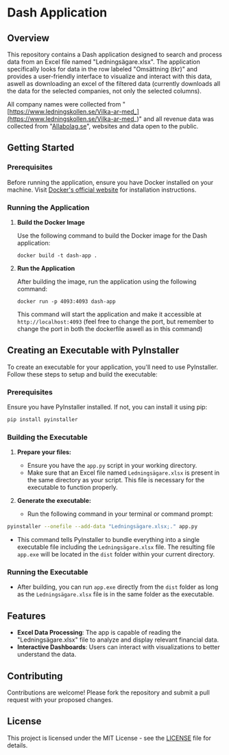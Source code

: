 
# Dash Application

## Overview
This repository contains a Dash application designed to search and process data from an Excel file named "Ledningsägare.xlsx". The application specifically looks for data in the row labeled "Omsättning (tkr)" and provides a user-friendly interface to visualize and interact with this data, aswell as downloading an excel of the filtered data (currently downloads all the data for the selected companies, not only the selected columns).

All company names were collected from "[https://www.ledningskollen.se/Vilka-ar-med_](https://www.ledningskollen.se/Vilka-ar-med_)" and all revenue data was collected from "[Allabolag.se](https://www.allabolag.se/)", websites and data open to the public.

## Getting Started

### Prerequisites
Before running the application, ensure you have Docker installed on your machine. Visit [Docker's official website](https://www.docker.com/get-started) for installation instructions.

### Running the Application

1. **Build the Docker Image**

   Use the following command to build the Docker image for the Dash application:

   ```
   docker build -t dash-app .
   ```

2. **Run the Application**

   After building the image, run the application using the following command:

   ```
   docker run -p 4093:4093 dash-app
   ```

   This command will start the application and make it accessible at `http://localhost:4093`
   (feel free to change the port, but remember to change the port in both the dockerfile aswell as in this command)

## Creating an Executable with PyInstaller

To create an executable for your application, you'll need to use PyInstaller. Follow these steps to setup and build the executable:

### Prerequisites
Ensure you have PyInstaller installed. If not, you can install it using pip:

```bash
pip install pyinstaller
```

### Building the Executable

1. **Prepare your files:**
   - Ensure you have the `app.py` script in your working directory.
   - Make sure that an Excel file named `Ledningsägare.xlsx` is present in the same directory as your script. This file is necessary for the executable to function properly.

2. **Generate the executable:**
   - Run the following command in your terminal or command prompt:

```bash
pyinstaller --onefile --add-data "Ledningsägare.xlsx;." app.py
```

   - This command tells PyInstaller to bundle everything into a single executable file including the `Ledningsägare.xlsx` file. The resulting file `app.exe` will be located in the `dist` folder within your current directory.

### Running the Executable

- After building, you can run `app.exe` directly from the `dist` folder as long as the `Ledningsägare.xlsx` file is in the same folder as the executable.


## Features
- **Excel Data Processing**: The app is capable of reading the "Ledningsägare.xlsx" file to analyze and display relevant financial data.
- **Interactive Dashboards**: Users can interact with visualizations to better understand the data.

## Contributing
Contributions are welcome! Please fork the repository and submit a pull request with your proposed changes.

## License
This project is licensed under the MIT License - see the [LICENSE](LICENSE) file for details.

